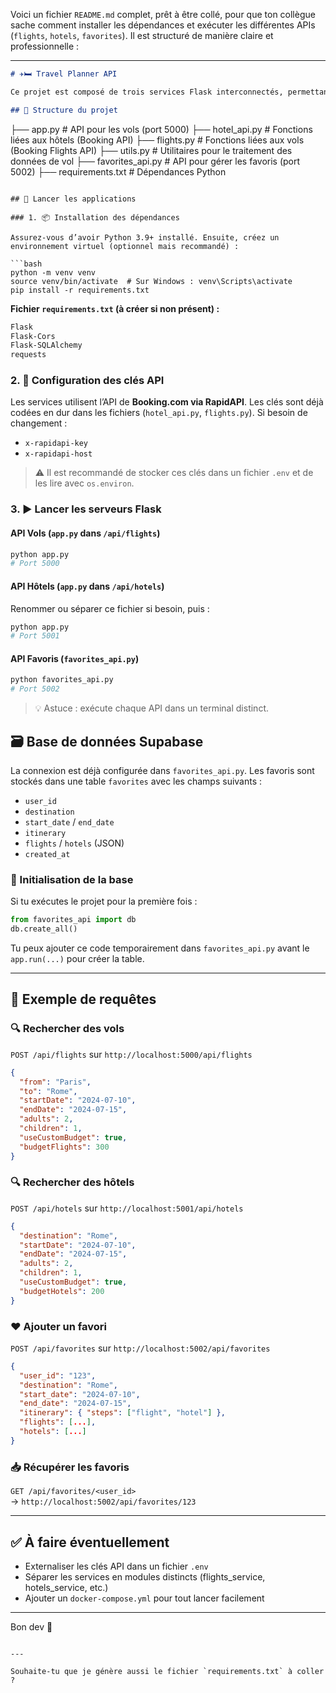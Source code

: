 Voici un fichier `README.md` complet, prêt à être collé, pour que ton collègue sache comment installer les dépendances et exécuter les différentes APIs (`flights`, `hotels`, `favorites`). Il est structuré de manière claire et professionnelle :

---

```markdown
# ✈️🛏️ Travel Planner API

Ce projet est composé de trois services Flask interconnectés, permettant de rechercher des vols, des hôtels et de sauvegarder des itinéraires favoris dans une base de données Supabase.

## 🧱 Structure du projet

```
├── app.py                 # API pour les vols (port 5000)
├── hotel_api.py          # Fonctions liées aux hôtels (Booking API)
├── flights.py            # Fonctions liées aux vols (Booking Flights API)
├── utils.py              # Utilitaires pour le traitement des données de vol
├── favorites_api.py      # API pour gérer les favoris (port 5002)
├── requirements.txt      # Dépendances Python
```

## 🚀 Lancer les applications

### 1. 📦 Installation des dépendances

Assurez-vous d’avoir Python 3.9+ installé. Ensuite, créez un environnement virtuel (optionnel mais recommandé) :

```bash
python -m venv venv
source venv/bin/activate  # Sur Windows : venv\Scripts\activate
pip install -r requirements.txt
```

**Fichier `requirements.txt` (à créer si non présent) :**
```txt
Flask
Flask-Cors
Flask-SQLAlchemy
requests
```

### 2. 🔐 Configuration des clés API

Les services utilisent l’API de **Booking.com via RapidAPI**. Les clés sont déjà codées en dur dans les fichiers (`hotel_api.py`, `flights.py`). Si besoin de changement :

- `x-rapidapi-key`
- `x-rapidapi-host`

> ⚠️ Il est recommandé de stocker ces clés dans un fichier `.env` et de les lire avec `os.environ`.

### 3. ▶️ Lancer les serveurs Flask

#### API Vols (`app.py` dans `/api/flights`)
```bash
python app.py
# Port 5000
```

#### API Hôtels (`app.py` dans `/api/hotels`)
Renommer ou séparer ce fichier si besoin, puis :
```bash
python app.py
# Port 5001
```

#### API Favoris (`favorites_api.py`)
```bash
python favorites_api.py
# Port 5002
```

> 💡 Astuce : exécute chaque API dans un terminal distinct.

## 🗃️ Base de données Supabase

La connexion est déjà configurée dans `favorites_api.py`. Les favoris sont stockés dans une table `favorites` avec les champs suivants :
- `user_id`
- `destination`
- `start_date` / `end_date`
- `itinerary`
- `flights` / `hotels` (JSON)
- `created_at`

### 🔧 Initialisation de la base

Si tu exécutes le projet pour la première fois :

```python
from favorites_api import db
db.create_all()
```

Tu peux ajouter ce code temporairement dans `favorites_api.py` avant le `app.run(...)` pour créer la table.

---

## 📮 Exemple de requêtes

### 🔍 Rechercher des vols

`POST /api/flights` sur `http://localhost:5000/api/flights`

```json
{
  "from": "Paris",
  "to": "Rome",
  "startDate": "2024-07-10",
  "endDate": "2024-07-15",
  "adults": 2,
  "children": 1,
  "useCustomBudget": true,
  "budgetFlights": 300
}
```

### 🔍 Rechercher des hôtels

`POST /api/hotels` sur `http://localhost:5001/api/hotels`

```json
{
  "destination": "Rome",
  "startDate": "2024-07-10",
  "endDate": "2024-07-15",
  "adults": 2,
  "children": 1,
  "useCustomBudget": true,
  "budgetHotels": 200
}
```

### ❤️ Ajouter un favori

`POST /api/favorites` sur `http://localhost:5002/api/favorites`

```json
{
  "user_id": "123",
  "destination": "Rome",
  "start_date": "2024-07-10",
  "end_date": "2024-07-15",
  "itinerary": { "steps": ["flight", "hotel"] },
  "flights": [...],
  "hotels": [...]
}
```

### 📥 Récupérer les favoris

`GET /api/favorites/<user_id>`  
→ `http://localhost:5002/api/favorites/123`

---

## ✅ À faire éventuellement

- Externaliser les clés API dans un fichier `.env`
- Séparer les services en modules distincts (flights_service, hotels_service, etc.)
- Ajouter un `docker-compose.yml` pour tout lancer facilement

---

Bon dev 🚀
```

---

Souhaite-tu que je génère aussi le fichier `requirements.txt` à coller ?